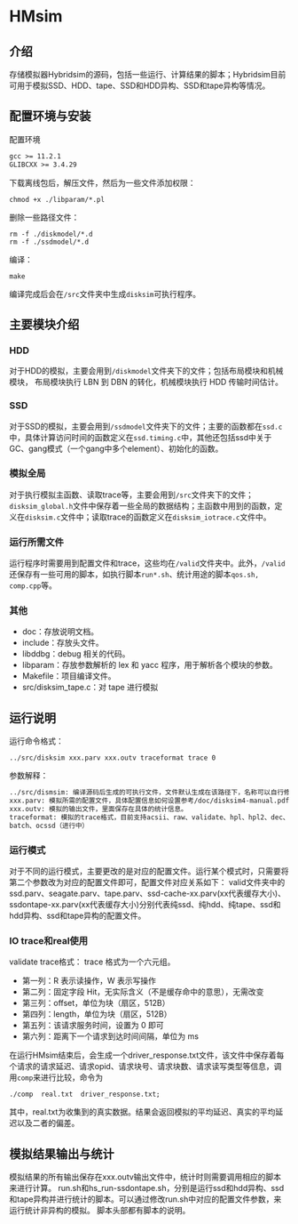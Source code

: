 # HMsim

## 介绍
存储模拟器Hybridsim的源码，包括一些运行、计算结果的脚本；Hybridsim目前可用于模拟SSD、HDD、tape、SSD和HDD异构、SSD和tape异构等情况。

## 配置环境与安装
配置环境
```markdown
gcc >= 11.2.1
GLIBCXX >= 3.4.29
```
下载离线包后，解压文件，然后为一些文件添加权限：
```shell
chmod +x ./libparam/*.pl
```
删除一些路径文件：
```shell
rm -f ./diskmodel/*.d
rm -f ./ssdmodel/*.d
```
编译：
```shell
make
```
编译完成后会在```/src```文件夹中生成```disksim```可执行程序。

## 主要模块介绍
### HDD
对于HDD的模拟，主要会用到```/diskmodel```文件夹下的文件；包括布局模块和机械模块， 布局模块执行 LBN 到 DBN 的转化，机械模块执行 HDD 传输时间估计。
### SSD
对于SSD的模拟，主要会用到```/ssdmodel```文件夹下的文件；主要的函数都在```ssd.c```中，具体计算访问时间的函数定义在```ssd.timing.c```中，其他还包括ssd中关于GC、gang模式（一个gang中多个element）、初始化的函数。
### 模拟全局
对于执行模拟主函数、读取trace等，主要会用到```/src```文件夹下的文件；```disksim_global.h```文件中保存着一些全局的数据结构；主函数中用到的函数，定义在```disksim.c```文件中；读取trace的函数定义在```disksim_iotrace.c```文件中。
### 运行所需文件
运行程序时需要用到配置文件和trace，这些均在```/valid```文件夹中。此外，```/valid```还保存有一些可用的脚本，如执行脚本```run*.sh```、统计用途的脚本```qos.sh, comp.cpp```等。
### 其他
- doc：存放说明文档。 
- include：存放头文件。
- libddbg：debug 相关的代码。
- libparam：存放参数解析的 lex 和 yacc 程序，用于解析各个模块的参数。 
- Makefile：项目编译文件。
- src/disksim_tape.c：对 tape 进行模拟

## 运行说明
运行命令格式：
```shell
../src/disksim xxx.parv xxx.outv traceformat trace 0
```
参数解释：
```markdown
../src/dismsim: 编译源码后生成的可执行文件，文件默认生成在该路径下，名称可以自行修改。
xxx.parv: 模拟所需的配置文件，具体配置信息如何设置参考/doc/disksim4-manual.pdf。
xxx.outv: 模拟的输出文件，里面保存在具体的统计信息。
traceformat: 模拟的trace格式，目前支持acsii、raw、validate、hpl、hpl2、dec、emcsymm、encbackend、
batch、ocssd（进行中）
```

### 运行模式
对于不同的运行模式，主要更改的是对应的配置文件。运行某个模式时，只需要将第二个参数改为对应的配置文件即可，配置文件对应关系如下：
valid文件夹中的ssd.parv、seagate.parv、tape.parv、ssd-cache-xx.parv(xx代表缓存大小)、ssdontape-xx.parv(xx代表缓存大小)分别代表纯ssd、纯hdd、纯tape、ssd和hdd异构、ssd和tape异构的配置文件。
### IO trace和real使用
validate trace格式：
trace 格式为一个六元组。

- 第一列：R 表示读操作，W 表示写操作
- 第二列：固定字段 Hit，无实际含义（不是缓存命中的意思），无需改变
- 第三列：offset，单位为块（扇区，512B）
- 第四列：length，单位为块（扇区，512B）
- 第五列：该请求服务时间，设置为 0 即可
- 第六列：距离下一个请求到达时间间隔，单位为 ms

在运行HMsim结束后，会生成一个driver_response.txt文件，该文件中保存着每个请求的请求延迟、请求opid、请求块号、请求块数、请求读写类型等信息，调用```comp```来进行比较，命令为
```shell
./comp  real.txt  driver_response.txt;
```
其中，real.txt为收集到的真实数据。结果会返回模拟的平均延迟、真实的平均延迟以及二者的偏差。

## 模拟结果输出与统计
模拟结果的所有输出保存在xxx.outv输出文件中，统计时则需要调用相应的脚本来进行计算。
run.sh和hs_run-ssdontape.sh，分别是运行ssd和hdd异构、ssd和tape异构并进行统计的脚本。可以通过修改run.sh中对应的配置文件参数，来运行统计非异构的模拟。
脚本头部都有脚本的说明。


